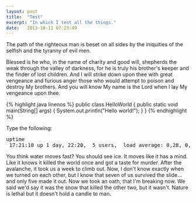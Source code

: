 ```yaml
---
layout: post
title:  "Test"
excerpt: "In which I test all the things."
date:   2013-10-11 07:23:49
---
```


The path of the righteous man is beset on all sides by the iniquities of the 
selfish and the tyranny of evil men.

Blessed is he who, in the name of charity and good will, shepherds the weak 
through the valley of darkness, for he is truly his brother's keeper and the 
finder of lost children. And I will strike down upon thee with great vengeance 
and furious anger those who would attempt to poison and destroy My brothers. And 
you will know My name is the Lord when I lay My vengeance upon thee.

{% highlight java linenos %}
public class HelloWorld {
  public static void main(String[] args) {
    System.out.println("Hello world!");
  }
}
{% endhighlight %}

Type the following:

<pre class="terminal">
uptime
 17:21:10 up 1 day, 22:20,  5 users,  load average: 0,28, 0,37, 0,34
</pre>

You think water moves fast? You should see ice. It moves like it has a mind.  
Like it knows it killed the world once and got a taste for murder. After the 
avalanche, it took us a week to climb out. Now, I don't know exactly when we 
turned on each other, but I know that seven of us survived the slide... and only 
five made it out. Now we took an oath, that I'm breaking now. We said we'd say 
it was the snow that killed the other two, but it wasn't. Nature is lethal but 
it doesn't hold a candle to man.
